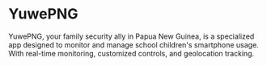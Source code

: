 # YuwePNG
YuwePNG, your family security ally in Papua New Guinea, is a specialized app designed to monitor and manage school children's smartphone usage. With real-time monitoring, customized controls, and geolocation tracking.
